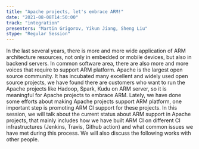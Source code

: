 ```yaml
---
title: "Apache projects, let's embrace ARM!"
date: "2021-08-08T14:50:00" 
track: "integration"
presenters: "Martin Grigorov, Yikun Jiang, Sheng Liu"
stype: "Regular Session"
---
```

In the last several years, there is more and more wide application of ARM architecture resources, not only in embedded or mobile devices, but also in backend servers. In common software area, there are also more and more voices that require to support ARM platform. Apache is the largest open source community. It has incubated many excellent and widely used open source projects, we have found there are customers who want to run the Apache projects like Hadoop, Spark, Kudu on ARM server, so it is meaningful for Apache projects to embrace ARM.
 Lately, we have done some efforts about making Apache projects support ARM platform, one important step is promoting ARM CI support for these projects. In this session, we will talk about the current status about ARM support in Apache projects, that mainly includes how we have built ARM CI on different CI infrastructures (Jenkins, Travis, Github action) and what common issues we have met during this process. We will also discuss the following works with other people.